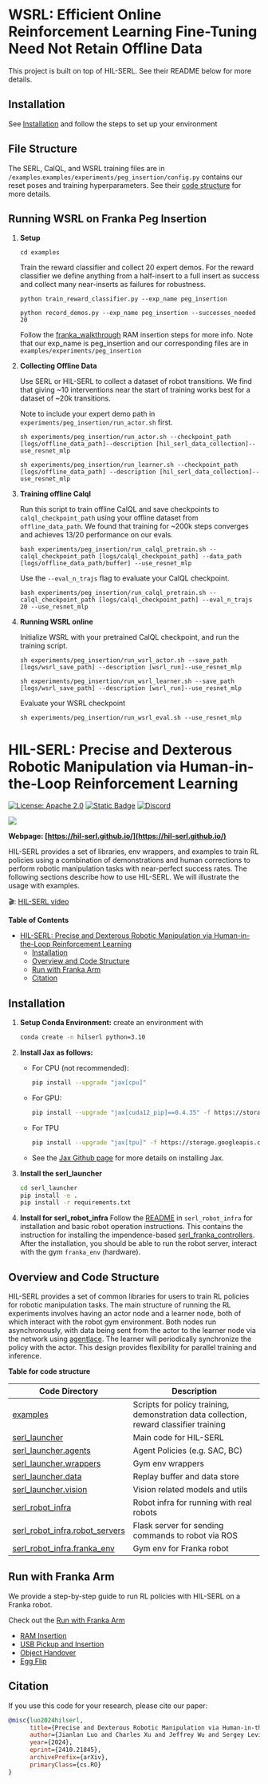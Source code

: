 # WSRL: Efficient Online Reinforcement Learning Fine-Tuning Need Not Retain Offline Data

This project is built on top of HIL-SERL. See their README below for more details.

## Installation
See [Installation](#installation) and follow the steps to set up your environment

## File Structure

 The SERL, CalQL, and WSRL training files are in `/examples`.`examples/experiments/peg_insertion/config.py` contains our reset poses and training hyperparameters. See their [code structure](#overview-and-code-structure) for more details.
## Running WSRL on Franka Peg Insertion

1. **Setup**

    ```
    cd examples
    ```

    Train the reward classifier and collect 20 expert demos. For the reward classifier we define anything from a half-insert to a full insert as success and collect many near-inserts as failures for robustness.

    ```
    python train_reward_classifier.py --exp_name peg_insertion
    ```

    ```
    python record_demos.py --exp_name peg_insertion --successes_needed 20
    ```
    Follow the [franka_walkthrough](./docs/franka_walkthrough.md) RAM insertion steps for more info. Note that our exp_name is peg_insertion and our corresponding files are in `examples/experiments/peg_insertion`

2. **Collecting Offline Data**

    Use SERL or HIL-SERL to collect a dataset of robot transitions. We find that giving ~10 interventions near the start of training works best for a dataset of ~20k transitions.

    Note to include your expert demo path in `experiments/peg_insertion/run_actor.sh` first.

    ```
    sh experiments/peg_insertion/run_actor.sh --checkpoint_path [logs/offline_data_path]--description [hil_serl_data_collection]--use_resnet_mlp
    ```
    ```
    sh experiments/peg_insertion/run_learner.sh --checkpoint_path [logs/offline_data_path] --description [hil_serl_data_collection]--use_resnet_mlp
    ```

3. **Training offline Calql**

    Run this script to train offline CalQL and save checkpoints to `calql_checkpoint_path` using your offline dataset from `offline_data_path`. We found that training for ~200k steps converges and achieves 13/20 performance on our evals.
    ```
    bash experiments/peg_insertion/run_calql_pretrain.sh --calql_checkpoint_path [logs/calql_checkpoint_path] --data_path [logs/offline_data_path/buffer] --use_resnet_mlp
    ```
    Use the `--eval_n_trajs` flag to evaluate your CalQL checkpoint.
    ```
    bash experiments/peg_insertion/run_calql_pretrain.sh --calql_checkpoint_path [logs/calql_checkpoint_path] --eval_n_trajs 20 --use_resnet_mlp
    ```

4. **Running WSRL online**

    Initialize WSRL with your pretrained CalQL checkpoint, and run the training script.
    ```
    sh experiments/peg_insertion/run_wsrl_actor.sh --save_path [logs/wsrl_save_path] --description [wsrl_run]--use_resnet_mlp
    ```
    ```
    sh experiments/peg_insertion/run_wsrl_learner.sh --save_path [logs/wsrl_save_path] --description [wsrl_run]--use_resnet_mlp
    ```

    Evaluate your WSRL checkpoint
    ```
    sh experiments/peg_insertion/run_wsrl_eval.sh --use_resnet_mlp
    ```


# HIL-SERL: Precise and Dexterous Robotic Manipulation via Human-in-the-Loop Reinforcement Learning

[![License: Apache 2.0](https://img.shields.io/badge/License-Apache%202.0-blue.svg)](https://opensource.org/licenses/Apache-2.0)
[![Static Badge](https://img.shields.io/badge/Project-Page-a)](https://hil-serl.github.io/)
[![Discord](https://img.shields.io/discord/1302866684612444190?label=Join%20Us%20on%20Discord&logo=discord&color=7289da)](https://discord.gg/G4xPJEhwuC)


![](./docs/images/task_banner.gif)


**Webpage: [https://hil-serl.github.io/](https://hil-serl.github.io/)**

HIL-SERL provides a set of libraries, env wrappers, and examples to train RL policies using a combination of demonstrations and human corrections to perform robotic manipulation tasks with near-perfect success rates. The following sections describe how to use HIL-SERL. We will illustrate the usage with examples.

🎬: [HIL-SERL video](https://www.youtube.com/watch?v=GuD_-zhJgbs)

**Table of Contents**
- [HIL-SERL: Precise and Dexterous Robotic Manipulation via Human-in-the-Loop Reinforcement Learning](#serl-a-software-suite-for-sample-efficient-robotic-reinforcement-learning)
  - [Installation](#installation)
  - [Overview and Code Structure](#overview-and-code-structure)
  - [Run with Franka Arm](#run-with-franka-arm)
  <!-- - [Contribution](#contribution) -->
  - [Citation](#citation)

## Installation
1. **Setup Conda Environment:**
    create an environment with
    ```bash
    conda create -n hilserl python=3.10
    ```

2. **Install Jax as follows:**
    - For CPU (not recommended):
        ```bash
        pip install --upgrade "jax[cpu]"
        ```

    - For GPU:
        ```bash
        pip install --upgrade "jax[cuda12_pip]==0.4.35" -f https://storage.googleapis.com/jax-releases/jax_cuda_releases.html
        ```

    - For TPU
        ```bash
        pip install --upgrade "jax[tpu]" -f https://storage.googleapis.com/jax-releases/libtpu_releases.html
        ```
    - See the [Jax Github page](https://github.com/google/jax) for more details on installing Jax.

3. **Install the serl_launcher**
    ```bash
    cd serl_launcher
    pip install -e .
    pip install -r requirements.txt
    ```

4. **Install for serl_robot_infra** Follow the [README](./serl_robot_infra/README.md) in `serl_robot_infra` for installation and basic robot operation instructions. This contains the instruction for installing the impendence-based [serl_franka_controllers](https://github.com/rail-berkeley/serl_franka_controllers). After the installation, you should be able to run the robot server, interact with the gym `franka_env` (hardware).

## Overview and Code Structure

HIL-SERL provides a set of common libraries for users to train RL policies for robotic manipulation tasks. The main structure of running the RL experiments involves having an actor node and a learner node, both of which interact with the robot gym environment. Both nodes run asynchronously, with data being sent from the actor to the learner node via the network using [agentlace](https://github.com/youliangtan/agentlace). The learner will periodically synchronize the policy with the actor. This design provides flexibility for parallel training and inference.

<!-- <p align="center">
  <img src="./docs/images/software_design.png" width="80%"/>
</p> -->

**Table for code structure**

| Code Directory | Description |
| --- | --- |
| [examples](https://github.com/rail-berkeley/hil-serl/blob/main/examples) | Scripts for policy training, demonstration data collection, reward classifier training |
| [serl_launcher](https://github.com/rail-berkeley/hil-serl/blob/main/serl_launcher) | Main code for HIL-SERL |
| [serl_launcher.agents](https://github.com/rail-berkeley/hil-serl/blob/main/serl_launcher/serl_launcher/agents/) | Agent Policies (e.g. SAC, BC) |
| [serl_launcher.wrappers](https://github.com/rail-berkeley/hil-serl/blob/main/serl_launcher/serl_launcher/wrappers) | Gym env wrappers |
| [serl_launcher.data](https://github.com/rail-berkeley/hil-serl/blob/main/serl_launcher/serl_launcher/data) | Replay buffer and data store |
| [serl_launcher.vision](https://github.com/rail-berkeley/hil-serl/blob/main/serl_launcher/serl_launcher/vision) | Vision related models and utils |
| [serl_robot_infra](./serl_robot_infra/) | Robot infra for running with real robots |
| [serl_robot_infra.robot_servers](https://github.com/rail-berkeley/hil-serl/blob/main/serl_robot_infra/robot_servers/) | Flask server for sending commands to robot via ROS |
| [serl_robot_infra.franka_env](https://github.com/rail-berkeley/hil-serl/blob/main/serl_robot_infra/franka_env/) | Gym env for Franka robot |

## Run with Franka Arm

We provide a step-by-step guide to run RL policies with HIL-SERL on a Franka robot.

Check out the [Run with Franka Arm](/docs/franka_walkthrough.md)
 - [RAM Insertion](/docs/franka_walkthrough.md#1-ram-insertion)
 - [USB Pickup and Insertion](/docs/franka_walkthrough.md#2-usb-pick-up-and-insertion)
 - [Object Handover](/docs/franka_walkthrough.md#3-object-handover)
 - [Egg Flip](/docs/franka_walkthrough.md#4-egg-flip)

<!-- ## Contribution

We welcome contributions to this repository! Fork and submit a PR if you have any improvements to the codebase. Before submitting a PR, please run `pre-commit run --all-files` to ensure that the codebase is formatted correctly. -->

## Citation

If you use this code for your research, please cite our paper:

```bibtex
@misc{luo2024hilserl,
      title={Precise and Dexterous Robotic Manipulation via Human-in-the-Loop Reinforcement Learning},
      author={Jianlan Luo and Charles Xu and Jeffrey Wu and Sergey Levine},
      year={2024},
      eprint={2410.21845},
      archivePrefix={arXiv},
      primaryClass={cs.RO}
}
```
